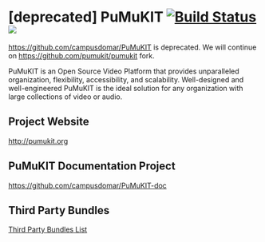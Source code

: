 [deprecated] PuMuKIT [![Build Status](https://travis-ci.org/campusdomar/PuMuKIT.svg?branch=2.4.x)](https://travis-ci.org/campusdomar/PuMuKIT) [![](https://dockerbuildbadges.quelltext.eu/status.svg?organization=teltek&repository=pumukit)](https://hub.docker.com/r/teltek/pumukit/builds/)
=======

https://github.com/campusdomar/PuMuKIT is deprecated. We will continue on https://github.com/pumukit/pumukit fork.

PuMuKIT is an Open Source Video Platform that provides unparalleled organization, flexibility, accessibility, and scalability.
Well-designed and well-engineered PuMuKIT is the ideal solution for any organization with large collections of video or audio.

Project Website
---------------
http://pumukit.org


PuMuKIT Documentation Project
-------------------------------
https://github.com/campusdomar/PuMuKIT-doc


Third Party Bundles
-------------------
[Third Party Bundles List](https://github.com/campusdomar/PuMuKIT-doc/blob/master/ThirdPartyBundlesList.md)
